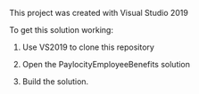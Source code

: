 This project was created with Visual Studio 2019

To get this solution working:

1) Use VS2019 to clone this repository

2) Open the PaylocityEmployeeBenefits solution

3) Build the solution.